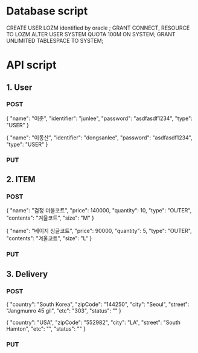 # Database script
CREATE USER LOZM identified by oracle ;
GRANT CONNECT, RESOURCE TO LOZM
ALTER USER SYSTEM QUOTA 100M ON SYSTEM;
GRANT UNLIMITED TABLESPACE TO SYSTEM;

# API script
## 1. User
### POST
{
	"name": "이준",
	"identifier": "junlee",
	"password": "asdfasdf1234",
	"type": "USER"
}

{
	"name": "이동산",
	"identifier": "dongsanlee",
	"password": "asdfasdf1234",
	"type": "USER"
}

### PUT

## 2. ITEM
### POST
{
	"name": "검정 더블코트",
	"price": 140000,
	"quantity": 10,
	"type": "OUTER",
    "contents": "겨울코트",
    "size": "M"
}

{
	"name": "베이지 싱글코트",
	"price": 90000,
	"quantity": 5,
	"type": "OUTER",
	"contents": "겨울코트",
	"size": "L"
}
### PUT

## 3. Delivery
### POST
{
	"country": "South Korea",
	"zipCode": "144250",
	"city": "Seoul",
	"street": "Jangmunro 45 gil",
	"etc": "303",
	"status": ""
}

{
	"country": "USA",
	"zipCode": "552982",
	"city": "LA",
	"street": "South Hamton",
	"etc": "",
	"status": ""
}

### PUT